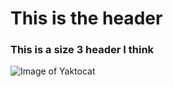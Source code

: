 # This is the header

### This is a size 3 header I think


![Image of Yaktocat](https://octodex.github.com/images/yaktocat.png)
